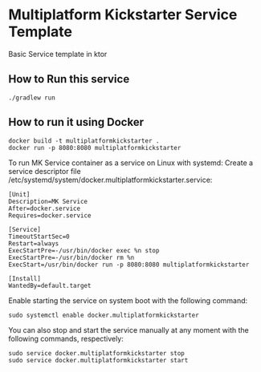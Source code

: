 # Multiplatform Kickstarter Service Template

Basic Service template in ktor

## How to Run this service

```
./gradlew run
```

## How to run it using Docker

```
docker build -t multiplatformkickstarter .
docker run -p 8080:8080 multiplatformkickstarter
```

To run MK Service container as a service on Linux with systemd:﻿
Create a service descriptor file /etc/systemd/system/docker.multiplatformkickstarter.service:

```
[Unit]
Description=MK Service
After=docker.service
Requires=docker.service

[Service]
TimeoutStartSec=0
Restart=always
ExecStartPre=-/usr/bin/docker exec %n stop
ExecStartPre=-/usr/bin/docker rm %n
ExecStart=/usr/bin/docker run -p 8080:8080 multiplatformkickstarter

[Install]
WantedBy=default.target
```

Enable starting the service on system boot with the following command:

```
sudo systemctl enable docker.multiplatformkickstarter
```

You can also stop and start the service manually at any moment with the following commands,
respectively:

```
sudo service docker.multiplatformkickstarter stop
sudo service docker.multiplatformkickstarter start
```
